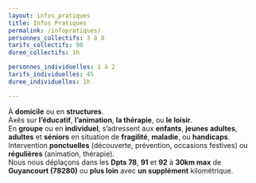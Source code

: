 ```yaml
---
layout: infos_pratiques
title: Infos Pratiques
permalink: /infopratiques/
personnes_collectifs: 3 à 8
tarifs_collectifs: 90
duree_collectifs: 1h

personnes_individuelles: 1 à 2
tarifs_individuelles: 45
duree_individuelles: 1h

---
```


À **domicile** ou en **structures**.
\
Axés sur **l’éducatif**, **l’animation**, **la thérapie**, ou **le loisir**.
\
En **groupe** ou en **individuel**, s’adressent aux **enfants**, **jeunes adultes**, **adultes** et **séniors** en situation de **fragilité**,  **maladie**, ou **handicaps**.
\
Intervention **ponctuelles** (découverte, prévention, occasions festives) ou **régulières** (animation, thérapie).
\
Nous nous déplaçons dans les **Dpts 78**, **91** et **92** à **30km max** de **Guyancourt (78280)** ou **plus loin** avec **un supplément** kilométrique. 
